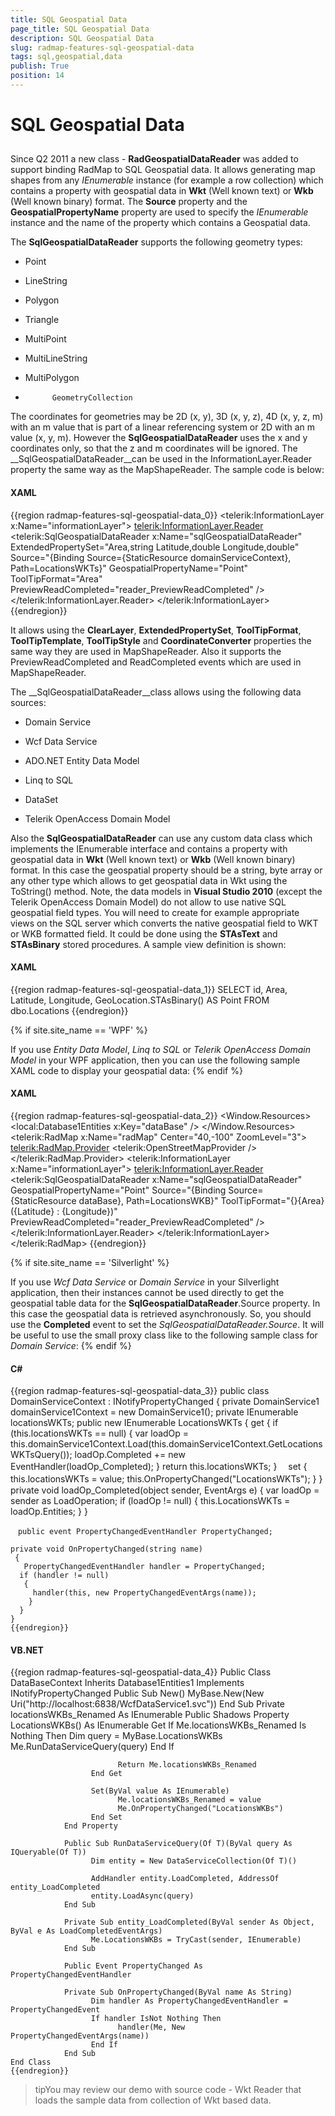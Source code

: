 ```yaml
---
title: SQL Geospatial Data
page_title: SQL Geospatial Data
description: SQL Geospatial Data
slug: radmap-features-sql-geospatial-data
tags: sql,geospatial,data
publish: True
position: 14
---
```


# SQL Geospatial Data



## 

Since Q2 2011 a new class - __RadGeospatialDataReader__ was added to support binding RadMap to SQL Geospatial data.
          It allows generating map shapes from any *IEnumerable* instance (for example a row collection)
          which contains a property with geospatial data in __Wkt__ (Well known text)
          or __Wkb__ (Well known binary) format. The __Source__ property and
          the __GeospatialPropertyName__ property are used to specify
          the *IEnumerable* instance and the name of
          the property which contains a Geospatial data.
        

The __SqlGeospatialDataReader__ supports the following geometry types:
        

* Point 

* LineString 

* Polygon 

* Triangle 

* MultiPoint 

* MultiLineString 

* MultiPolygon 

* 
            GeometryCollection
          

The coordinates for geometries may be 2D (x, y), 3D (x, y, z), 4D (x, y, z, m) with an m value
          that is part of a linear referencing system or 2D with an m value (x, y, m).
          However the __SqlGeospatialDataReader__ uses the x and
          y coordinates only, so that the z and m coordinates will be ignored.
          The __SqlGeospatialDataReader__can be used
          in the InformationLayer.Reader property the same way as the
          MapShapeReader. The sample code is below:
        

#### __XAML__

{{region radmap-features-sql-geospatial-data_0}}
	<telerik:InformationLayer x:Name="informationLayer">
	    <telerik:InformationLayer.Reader>
	        <telerik:SqlGeospatialDataReader x:Name="sqlGeospatialDataReader" 
	                   ExtendedPropertySet="Area,string Latitude,double Longitude,double"
	                   Source="{Binding Source={StaticResource domainServiceContext}, Path=LocationsWKTs}"
	                   GeospatialPropertyName="Point" ToolTipFormat="Area" PreviewReadCompleted="reader_PreviewReadCompleted" />
	    </telerik:InformationLayer.Reader>
	</telerik:InformationLayer>
	{{endregion}}



It allows using the __ClearLayer__, __ExtendedPropertySet__,
          __ToolTipFormat__, __ToolTipTemplate__,
          __ToolTipStyle__ and __CoordinateConverter__
          properties the same way they are used in MapShapeReader. Also it supports the
          PreviewReadCompleted and ReadCompleted events which are used in MapShapeReader.
        

The __SqlGeospatialDataReader__class allows using the following data sources:
        

* Domain Service

* Wcf Data Service 

* ADO.NET Entity Data Model

* Linq to SQL 

* DataSet

* Telerik OpenAccess Domain Model

Also the __SqlGeospatialDataReader__ can use any custom data class which
          implements the IEnumerable interface and contains a property with geospatial data in
          __Wkt__ (Well known text) or __Wkb__ (Well known binary)
          format. In this case the geospatial property should be a string, byte array or any
          other type which allows to get geospatial data in Wkt using the ToString() method.
          Note, the data models in __Visual Studio 2010__ (except the
          Telerik OpenAccess Domain Model) do not allow to use native SQL geospatial field
          types. You will need to create for example appropriate views on the SQL server
          which converts the native geospatial field to WKT or WKB formatted field.
          It could be done using the __STAsText__ and __STAsBinary__
          stored procedures. A sample view definition is shown:
        

#### __XAML__

{{region radmap-features-sql-geospatial-data_1}}
	SELECT        id, Area, Latitude, Longitude, GeoLocation.STAsBinary() AS Point
	FROM            dbo.Locations
	{{endregion}}

{% if site.site_name == 'WPF' %}

If you use *Entity Data Model*, *Linq to SQL* or
            *Telerik OpenAccess Domain Model* in your WPF application,
            then you can use the following sample XAML code to display your geospatial data:
          {% endif %}

#### __XAML__

{{region radmap-features-sql-geospatial-data_2}}
	<Window x:Class="EntityDataModelTest.MainWindow"
	        xmlns="http://schemas.microsoft.com/winfx/2006/xaml/presentation"
	        xmlns:x="http://schemas.microsoft.com/winfx/2006/xaml"
	        xmlns:telerik="http://schemas.telerik.com/2008/xaml/presentation"
	        xmlns:local="clr-namespace:EntityDataModelTest"
	        Title="MainWindow" Height="350" Width="525">
	                <Window.Resources>
	                    <local:Database1Entities x:Key="dataBase" />
	                </Window.Resources>
	                <Grid x:Name="LayoutRoot">
	                    <telerik:RadMap x:Name="radMap"
	                        Center="40,-100"
	                        ZoomLevel="3">
	                        <telerik:RadMap.Provider>
	                            <telerik:OpenStreetMapProvider />
	                        </telerik:RadMap.Provider>
	                        <telerik:InformationLayer x:Name="informationLayer">
	                            <telerik:InformationLayer.Reader>
	                                <telerik:SqlGeospatialDataReader x:Name="sqlGeospatialDataReader" 
	                                                     GeospatialPropertyName="Point"
	                                                     Source="{Binding Source={StaticResource dataBase}, Path=LocationsWKB}"
	                                                     ToolTipFormat="{}{Area} ({Latitude} : {Longitude})"
	                                                     PreviewReadCompleted="reader_PreviewReadCompleted" />
	                            </telerik:InformationLayer.Reader>
	                        </telerik:InformationLayer>
	                    </telerik:RadMap>
	                </Grid>
	            </Window>
	{{endregion}}

{% if site.site_name == 'Silverlight' %}

If you use *Wcf Data Service* or *Domain Service*
            in your Silverlight application, then their instances cannot be used directly to get the geospatial
            table data for the __SqlGeospatialDataReader__.Source property.
            In this case the geospatial data is retrieved asynchronously. So, you should use the
            __Completed__ event to set the *SqlGeospatialDataReader.Source*.
            It will be useful to use the small proxy class like to the following
            sample class for *Domain Service*:
          {% endif %}

#### __C#__

{{region radmap-features-sql-geospatial-data_3}}
	public class DomainServiceContext : INotifyPropertyChanged
	{
	  private DomainService1 domainService1Context = new DomainService1();
	  private IEnumerable locationsWKTs;
	  public new IEnumerable LocationsWKTs
	  {
	   get
	  {
	    if (this.locationsWKTs == null)
	  {
	    var loadOp = this.domainService1Context.Load(this.domainService1Context.GetLocationsWKTsQuery());
	    loadOp.Completed += new EventHandler(loadOp_Completed);
	  }
	return this.locationsWKTs;
	}
	　set
	  {
	   this.locationsWKTs = value;
	   this.OnPropertyChanged("LocationsWKTs");
	   }
	}　
	private void loadOp_Completed(object sender, EventArgs e)
	   {
	    var loadOp = sender as LoadOperation;
	    if (loadOp != null)
	     {
	      this.LocationsWKTs = loadOp.Entities;
	     }
	  }
	
	　public event PropertyChangedEventHandler PropertyChanged;
	
	private void OnPropertyChanged(string name)
	 {
	   PropertyChangedEventHandler handler = PropertyChanged;
	  if (handler != null)
	   {
	     handler(this, new PropertyChangedEventArgs(name));
	    }
	  }
	}
	{{endregion}}



#### __VB.NET__

{{region radmap-features-sql-geospatial-data_4}}
	Public Class DataBaseContext
	      Inherits Database1Entities1
	      Implements INotifyPropertyChanged
	            Public Sub New()
	                  MyBase.New(New Uri("http://localhost:6838/WcfDataService1.svc"))
	            End Sub
	            Private locationsWKBs_Renamed As IEnumerable
	            Public Shadows Property LocationsWKBs() As IEnumerable
	                  Get
	                        If Me.locationsWKBs_Renamed Is Nothing Then
	                              Dim query = MyBase.LocationsWKBs
	                              Me.RunDataServiceQuery(query)
	                        End If
	
	                        Return Me.locationsWKBs_Renamed
	                  End Get
	
	                  Set(ByVal value As IEnumerable)
	                        Me.locationsWKBs_Renamed = value
	                        Me.OnPropertyChanged("LocationsWKBs")
	                  End Set
	            End Property
	
	            Public Sub RunDataServiceQuery(Of T)(ByVal query As IQueryable(Of T))
	                  Dim entity = New DataServiceCollection(Of T)()
	
	                  AddHandler entity.LoadCompleted, AddressOf entity_LoadCompleted
	                  entity.LoadAsync(query)
	            End Sub
	
	            Private Sub entity_LoadCompleted(ByVal sender As Object, ByVal e As LoadCompletedEventArgs)
	                  Me.LocationsWKBs = TryCast(sender, IEnumerable)
	            End Sub
	
	            Public Event PropertyChanged As PropertyChangedEventHandler
	
	            Private Sub OnPropertyChanged(ByVal name As String)
	                  Dim handler As PropertyChangedEventHandler = PropertyChangedEvent
	                  If handler IsNot Nothing Then
	                        handler(Me, New PropertyChangedEventArgs(name))
	                  End If
	            End Sub
	End Class
	{{endregion}}



>tipYou may review our demo with source code - Wkt Reader that loads the sample data from collection of Wkt based data.
          
